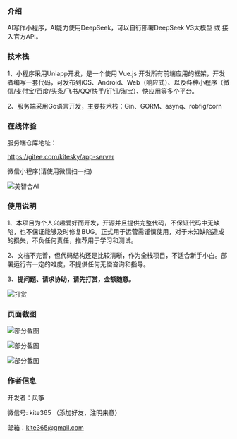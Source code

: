### 介绍

AI写作小程序，AI能力使用DeepSeek，可以自行部署DeepSeek V3大模型 或 接入官方API。

### 技术栈

1、小程序采用Uniapp开发，是一个使用 Vue.js 开发所有前端应用的框架，开发者编写一套代码，可发布到iOS、Android、Web（响应式）、以及各种小程序（微信/支付宝/百度/头条/飞书/QQ/快手/钉钉/淘宝）、快应用等多个平台。

2、服务端采用Go语言开发，主要技术栈：Gin、GORM、asynq、robfig/corn

### 在线体验

服务端仓库地址：

https://gitee.com/kitesky/app-server

微信小程序(请使用微信扫一扫)

![美智合AI](https://api.idcd.com/assets/example/10001307.png)


### 使用说明


1、本项目为个人兴趣爱好而开发，开源并且提供完整代码，不保证代码中无缺陷，也不保证能够及时修复BUG。正式用于运营需谨慎使用，对于未知缺陷造成的损失，不负任何责任，推荐用于学习和测试。

2、文档不完善，但代码结构还是比较清晰，作为全栈项目，不适合新手小白。部署运行有一定的难度，不提供任何无偿咨询和指导。

3、**提问题、请求协助，请先打赏，金额随意。** 


![打赏](https://api.idcd.com/assets/example/fengzheng.jpg)


### 页面截图

![部分截图](https://api.idcd.com/assets/example/p1.png)

![部分截图](https://api.idcd.com/assets/example/p2.png)

![部分截图](https://api.idcd.com/assets/example/p3.png)

### 作者信息

开发者：风筝

微信号: kite365 （添加好友，注明来意）

邮箱：kite365@gmail.com

